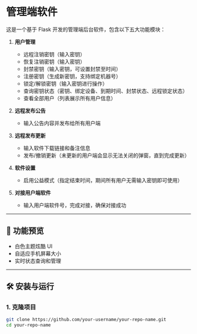 # 管理端软件

这是一个基于 Flask 开发的管理端后台软件，包含以下五大功能模块：

1. **用户管理**  
   - 远程注销密钥（输入密钥）  
   - 恢复注销密钥（输入密钥）  
   - 封禁密钥（输入密钥，可设置封禁至时间）  
   - 注册密钥（生成新密钥，支持绑定机器号）  
   - 锁定/解锁密钥（输入密钥进行操作）  
   - 查询密钥状态（密钥、绑定设备、到期时间、封禁状态、远程锁定状态）  
   - 查看全部用户（列表展示所有用户信息）

2. **远程发布公告**  
   - 输入公告内容并发布给所有用户端  

3. **远程发布更新**  
   - 输入软件下载链接和备注信息  
   - 发布/撤销更新（未更新的用户端会显示无法关闭的弹窗，直到完成更新）

4. **软件设置**  
   - 启用公益模式（指定结束时间，期间所有用户无需输入密钥即可使用）

5. **对接用户端软件**  
   - 输入用户端软件号，完成对接，确保对接成功

---

## 🚀 功能预览

- 白色主题炫酷 UI
- 自适应手机屏幕大小
- 实时状态查询和管理

---

## 🛠️ 安装与运行

### 1. 克隆项目
```bash
git clone https://github.com/your-username/your-repo-name.git
cd your-repo-name
